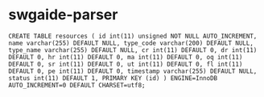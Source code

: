 # swgaide-parser

`CREATE TABLE resources (
        id int(11) unsigned NOT NULL AUTO_INCREMENT,
        name varchar(255) DEFAULT NULL,
        type_code varchar(200) DEFAULT NULL,
        type_name varchar(255) DEFAULT NULL,
        cr int(11) DEFAULT 0,
        dr int(11) DEFAULT 0,
        hr int(11) DEFAULT 0,
        ma int(11) DEFAULT 0,
        oq int(11) DEFAULT 0,
        sr int(11) DEFAULT 0,
        ut int(11) DEFAULT 0,
        fl int(11) DEFAULT 0,
        pe int(11) DEFAULT 0,
        timestamp varchar(255) DEFAULT NULL,
        status int(11) DEFAULT 1,
        PRIMARY KEY (id)
    ) ENGINE=InnoDB AUTO_INCREMENT=0 DEFAULT CHARSET=utf8;
`
